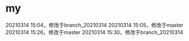# my
20210314 15:04，修改于branch_20210314
20210314 15:05，修改于master
20210314 15:26，修改于master
20210314 15:30，修改于branch_20210314
